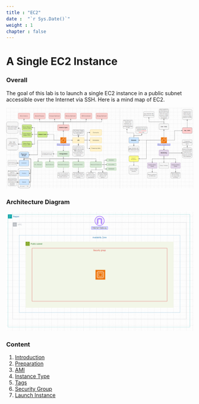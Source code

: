 ```yaml
---
title : "EC2"
date :  "`r Sys.Date()`" 
weight : 1 
chapter : false
---
```

# A Single EC2 Instance

### Overall
 The goal of this lab is to launch a single EC2 instance in a public subnet accessible over the Internet via SSH. Here is a mind map of EC2.

![ConnectPrivate](../static/images/MMEC2.png)  <!-- Adjusted relative path -->

### Architecture Diagram

![ConnectPrivate](../static/images/EC2.png)    <!-- Adjusted relative path -->

### Content
 1. [Introduction](1-Introduce/)
 2. [Preparation](2-Preparation/)
 3. [AMI](3-AMI/)
 4. [Instance Type](4-Instance%20Type/)
 5. [Tags](5-Tags/)
 6. [Security Group](6-Security%20Group/)
 7. [Launch Instance](7-Launch%20Instance/)
